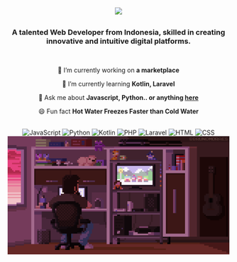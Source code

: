 <h1 align="center">
    <img src="https://readme-typing-svg.herokuapp.com/?font=Righteous&size=35&center=true&vCenter=true&width=500&height=70&duration=4000&lines=Hi+There!+👋;+I'm+Fajri+Ramadhan!;" />
</h1>

<h3 align="center">A talented Web Developer from Indonesia, skilled in creating innovative and intuitive digital platforms.</h3>

<br/>

<div align="center">
 
 🔭 I’m currently working on **a marketplace**
 
 🌱 I’m currently learning **Kotlin, Laravel**

 💬 Ask me about **Javascript, Python.. or anything [here](https://github.com/FajriRamadhan30)**

 😄 Fun fact **Hot Water Freezes Faster than Cold Water**

 <br/>

 <!-- Programming Languages Icons -->
<div align="center">

<!-- JavaScript -->
<img src="https://img.shields.io/badge/JavaScript-F7DF1E?style=for-the-badge&logo=javascript&logoColor=black" alt="JavaScript" />

<!-- Python -->
<img src="https://img.shields.io/badge/Python-3776AB?style=for-the-badge&logo=python&logoColor=white" alt="Python" />

<!-- Kotlin -->
<img src="https://img.shields.io/badge/Kotlin-0095D5?style=for-the-badge&logo=kotlin&logoColor=white" alt="Kotlin" />

<!-- PHP -->
<img src="https://img.shields.io/badge/PHP-777BB4?style=for-the-badge&logo=php&logoColor=white" alt="PHP" />

<!-- Laravel -->
<img src="https://img.shields.io/badge/Laravel-FF2D20?style=for-the-badge&logo=laravel&logoColor=white" alt="Laravel" />

<!-- HTML -->
<img src="https://img.shields.io/badge/HTML-E34F26?style=for-the-badge&logo=html5&logoColor=white" alt="HTML" />

<!-- CSS -->
<img src="https://img.shields.io/badge/CSS-1572B6?style=for-the-badge&logo=css3&logoColor=white" alt="CSS" />

</div>


 <img src="Pixel.gif" alt="Deskripsi GIF" width="500">
</div>
